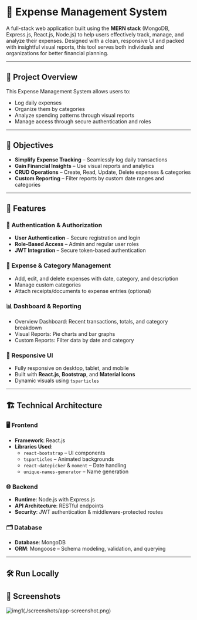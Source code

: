 # 💸 Expense Management System

A full-stack web application built using the **MERN stack** (MongoDB, Express.js, React.js, Node.js) to help users effectively track, manage, and analyze their expenses. Designed with a clean, responsive UI and packed with insightful visual reports, this tool serves both individuals and organizations for better financial planning.

---

## 📌 Project Overview

This Expense Management System allows users to:

- Log daily expenses
- Organize them by categories
- Analyze spending patterns through visual reports
- Manage access through secure authentication and roles

---

## 🎯 Objectives

- **Simplify Expense Tracking** – Seamlessly log daily transactions
- **Gain Financial Insights** – Use visual reports and analytics
- **CRUD Operations** – Create, Read, Update, Delete expenses & categories
- **Custom Reporting** – Filter reports by custom date ranges and categories

---

## 🚀 Features

### 🔐 Authentication & Authorization

- **User Authentication** – Secure registration and login
- **Role-Based Access** – Admin and regular user roles
- **JWT Integration** – Secure token-based authentication

### 🧾 Expense & Category Management

- Add, edit, and delete expenses with date, category, and description
- Manage custom categories
- Attach receipts/documents to expense entries (optional)

### 📊 Dashboard & Reporting

- Overview Dashboard: Recent transactions, totals, and category breakdown
- Visual Reports: Pie charts and bar graphs
- Custom Reports: Filter data by date and category

### 📱 Responsive UI

- Fully responsive on desktop, tablet, and mobile
- Built with **React.js**, **Bootstrap**, and **Material Icons**
- Dynamic visuals using `tsparticles`

---

## 🏗 Technical Architecture

### 🖥 Frontend

- **Framework**: React.js
- **Libraries Used**:
  - `react-bootstrap` – UI components
  - `tsparticles` – Animated backgrounds
  - `react-datepicker` & `moment` – Date handling
  - `unique-names-generator` – Name generation


### 🌐 Backend

- **Runtime**: Node.js with Express.js
- **API Architecture**: RESTful endpoints
- **Security**: JWT authentication & middleware-protected routes

### 🗂 Database

- **Database**: MongoDB
- **ORM**: Mongoose – Schema modeling, validation, and querying

---

## 🛠 Run Locally

## 📸 Screenshots

![img1](https://github.com/user-attachments/assets/3d7eaf41-66c1-46ef-9b99-d3dd619297b3)(./screenshots/app-screenshot.png) <!-- Update the path as per your repo structure -->








